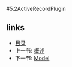 #5.2ActiveRecordPlugin

## links
   * [目录](<preface.md>)
   * 上一节: [概述](<5.1.md>)
   * 下一节: [Model](<5.3.md>)

